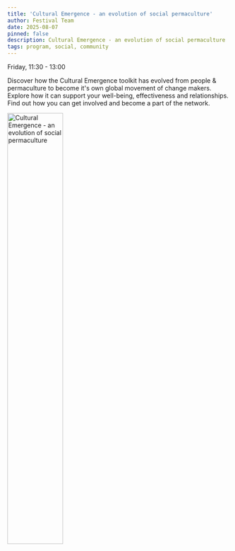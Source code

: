```yaml
---
title: 'Cultural Emergence - an evolution of social permaculture'
author: Festival Team
date: 2025-08-07
pinned: false
description: Cultural Emergence - an evolution of social permaculture
tags: program, social, community
---
```


<script>
    import Image from  '$lib/Image.svelte'
</script>

Friday, 11:30 - 13:00

Discover how the Cultural Emergence toolkit has evolved from people & permaculture to become it's own global movement of change makers. Explore how it can support your well-being, effectiveness and relationships. Find out how you can get involved and become a part of the network.

<Image 
  src='program/social-community/14-cultural-emergence.png'
  caption='Cultural Emergence - an evolution of social permaculture'
  alt='Cultural Emergence - an evolution of social permaculture'
  width='50%'/> 